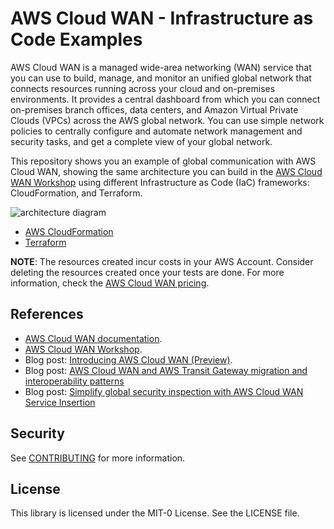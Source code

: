 # AWS Cloud WAN - Infrastructure as Code Examples

AWS Cloud WAN is a managed wide-area networking (WAN) service that you can use to build, manage, and monitor an unified global network that connects resources running across your cloud and on-premises environments. It provides a central dashboard from which you can connect on-premises branch offices, data centers, and Amazon Virtual Private Clouds (VPCs) across the AWS global network. You can use simple network policies to centrally configure and automate network management and security tasks, and get a complete view of your global network.

This repository shows you an example of global communication with AWS Cloud WAN, showing the same architecture you can build in the [AWS Cloud WAN Workshop](https://catalog.workshops.aws/cloudwan/en-US) using different Infrastructure as Code (IaC) frameworks: CloudFormation, and Terraform.

![architecture diagram](images/cloud_wan_architecture.png "AWS Cloud WAN diagram")

* [AWS CloudFormation](./cloudformation/)
* [Terraform](./terraform/)

**NOTE**: The resources created incur costs in your AWS Account. Consider deleting the resources created once your tests are done. For more information, check the [AWS Cloud WAN pricing](https://aws.amazon.com/cloud-wan/pricing/).

## References

* [AWS Cloud WAN documentation](https://docs.aws.amazon.com/vpc/latest/cloudwan/what-is-cloudwan.html).
* [AWS Cloud WAN Workshop](https://catalog.workshops.aws/cloudwan/en-US).
* Blog post: [Introducing AWS Cloud WAN (Preview)](https://aws.amazon.com/blogs/networking-and-content-delivery/introducing-aws-cloud-wan-preview/).
* Blog post: [AWS Cloud WAN and AWS Transit Gateway migration and interoperability patterns](https://aws.amazon.com/blogs/networking-and-content-delivery/aws-cloud-wan-and-aws-transit-gateway-migration-and-interoperability-patterns/)
* Blog post: [Simplify global security inspection with AWS Cloud WAN Service Insertion](https://aws.amazon.com/blogs/networking-and-content-delivery/simplify-global-security-inspection-with-aws-cloud-wan-service-insertion/)

## Security

See [CONTRIBUTING](CONTRIBUTING.md#security-issue-notifications) for more information.

## License

This library is licensed under the MIT-0 License. See the LICENSE file.
